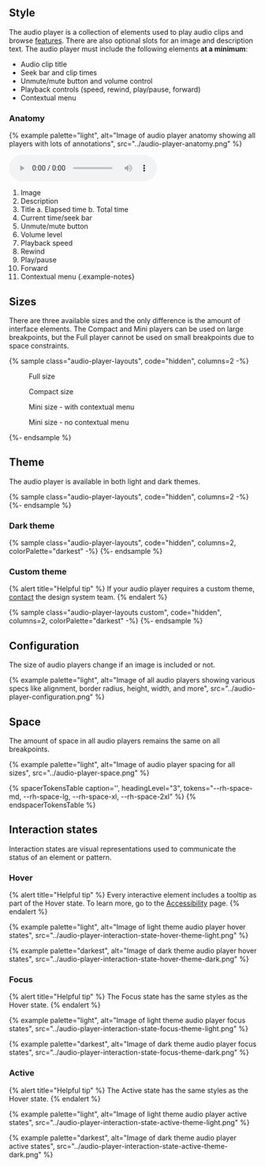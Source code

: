 <style>
.audio-player-layouts {
  & .full { grid-column: 1/-1; }
  & figure {
    padding: 0;
    margin: 0;
    display: block;
    height: max-content;
    & figcaption {
      font-size: var(--rh-font-size-body-text-sm);
      color: var(--rh-color-text-secondary-on-light);
    }
  }
  /*
   Warning:
   The following are demonstrations of using CSS variables to customize player color.
   They do not use our design token values for color.
  */
  &.custom {
    rh-audio-player {
      --rh-audio-player-background-color: #633ec5;
      --rh-audio-player-range-thumb-color: #f56d6d;
      --rh-audio-player-range-progress-color: #f56d6d;
    }
  }
}
</style>

<script type="module">
  import '/assets/elements/uxdot-anatomy-sample.js';
</script>

## Style
The audio player is a collection of elements used to play audio clips and browse [features](../features). There are also optional slots for an image and description text. The audio player must include the following elements **at a minimum**:
- Audio clip title
- Seek bar and clip times
- Unmute/mute button and volume control
- Playback controls (speed, rewind, play/pause, forward)
- Contextual menu

### Anatomy
{% example palette="light",
          alt="Image of audio player anatomy showing all players with lots of annotations",
          src="../audio-player-anatomy.png" %}

<uxdot-anatomy-sample>
  <rh-audio-player slot="element"
                   lang="en-US"
                   layout="full"
                   mediaseries="Code Comments"
                   mediatitle="Challenges in solutions engineering"
                   poster="https://www.redhat.com/cms/managed-files/CLH-S7-ep1.png">
    <rh-audio-player-about slot="about"></rh-audio-player-about>
    <audio crossorigin="anonymous"
           slot="media"
           controls>
      <source type="audio/mp3"
              srclang="en"
              src="https://cdn.simplecast.com/audio/28d037d3-7d17-42d4-a8e2-2e00fd8b602b/episodes/bd38190e-516f-49c0-b47e-6cf663d80986/audio/dc570fd1-7a5e-41e2-b9a4-96deb346c20f/default_tc.mp3">
    </audio>
    <rh-audio-player-subscribe slot="subscribe"></rh-audio-player-subscribe>
    <rh-transcript slot="transcript"></rh-transcript>
  </rh-audio-player>
  <rh-badge number="1" data-shadow-selector="#poster img"></rh-badge>
</uxdot-anatomy-sample>

1) Image
2) Description
3) Title
  a. Elapsed time
  b. Total time
5) Current time/seek bar
6) Unmute/mute button
7) Volume level
8) Playback speed
9) Rewind
10) Play/pause
11) Forward
12) Contextual menu
{.example-notes}

## Sizes
There are three available sizes and the only difference is the amount of interface elements. The Compact and Mini players can be used on large breakpoints, but the Full player cannot be used on small breakpoints due to space constraints.

{% sample class="audio-player-layouts",
          code="hidden",
          columns=2 -%}
<figure class="full">
  <rh-audio-player lang="en-US"
                   layout="full"
                   mediaseries="Code Comments"
                   mediatitle="Challenges in solutions engineering"
                   poster="https://www.redhat.com/cms/managed-files/CLH-S7-ep1.png">
    <audio crossorigin="anonymous"
           slot="media"
           src="https://cdn.simplecast.com/audio/28d037d3-7d17-42d4-a8e2-2e00fd8b602b/episodes/bd38190e-516f-49c0-b47e-6cf663d80986/audio/dc570fd1-7a5e-41e2-b9a4-96deb346c20f/default_tc.mp3"></audio>
  </rh-audio-player>
  <figcaption>Full size</figcaption>
</figure>

<figure class="full">
  <rh-audio-player lang="en-US"
                   layout="compact"
                   mediaseries="Code Comments"
                   mediatitle="Challenges in solutions engineering"
                   poster="https://www.redhat.com/cms/managed-files/CLH-S7-ep1.png">
    <audio crossorigin="anonymous"
           slot="media"
           src="https://cdn.simplecast.com/audio/28d037d3-7d17-42d4-a8e2-2e00fd8b602b/episodes/bd38190e-516f-49c0-b47e-6cf663d80986/audio/dc570fd1-7a5e-41e2-b9a4-96deb346c20f/default_tc.mp3"></audio>
  </rh-audio-player>
  <figcaption>Compact size</figcaption>
</figure>

<figure>
  <rh-audio-player lang="en-US"
                   layout="mini"
                   mediaseries="Code Comments"
                   mediatitle="Challenges in solutions engineering"
                   poster="https://www.redhat.com/cms/managed-files/CLH-S7-ep1.png">
    <audio crossorigin="anonymous"
           slot="media"
           src="https://cdn.simplecast.com/audio/28d037d3-7d17-42d4-a8e2-2e00fd8b602b/episodes/bd38190e-516f-49c0-b47e-6cf663d80986/audio/dc570fd1-7a5e-41e2-b9a4-96deb346c20f/default_tc.mp3"></audio>
  </rh-audio-player>
  <figcaption>Mini size - with contextual menu</figcaption>
</figure>

<figure>
  <rh-audio-player lang="en-US" layout="mini">
    <audio crossorigin="anonymous"
           slot="media"
           src="https://cdn.simplecast.com/audio/28d037d3-7d17-42d4-a8e2-2e00fd8b602b/episodes/bd38190e-516f-49c0-b47e-6cf663d80986/audio/dc570fd1-7a5e-41e2-b9a4-96deb346c20f/default_tc.mp3"></audio>
  </rh-audio-player>
  <figcaption>Mini size - no contextual menu</figcaption>
</figure>
{%- endsample %}

## Theme
The audio player is available in both light and dark themes.

{% sample class="audio-player-layouts",
          code="hidden",
          columns=2 -%}
<rh-audio-player class="full"
                 lang="en-US"
                 layout="full"
                 mediaseries="Code Comments"
                 mediatitle="Challenges in solutions engineering"
                 poster="https://www.redhat.com/cms/managed-files/CLH-S7-ep1.png">
  <audio crossorigin="anonymous"
         slot="media"
         src="https://cdn.simplecast.com/audio/28d037d3-7d17-42d4-a8e2-2e00fd8b602b/episodes/bd38190e-516f-49c0-b47e-6cf663d80986/audio/dc570fd1-7a5e-41e2-b9a4-96deb346c20f/default_tc.mp3"></audio>
</rh-audio-player>
<rh-audio-player class="full"
                 lang="en-US"
                 layout="compact"
                 mediaseries="Code Comments"
                 mediatitle="Challenges in solutions engineering"
                 poster="https://www.redhat.com/cms/managed-files/CLH-S7-ep1.png">
  <audio crossorigin="anonymous"
         slot="media"
         src="https://cdn.simplecast.com/audio/28d037d3-7d17-42d4-a8e2-2e00fd8b602b/episodes/bd38190e-516f-49c0-b47e-6cf663d80986/audio/dc570fd1-7a5e-41e2-b9a4-96deb346c20f/default_tc.mp3"></audio>
</rh-audio-player>
<rh-audio-player lang="en-US"
                 layout="mini"
                 mediaseries="Code Comments"
                 mediatitle="Challenges in solutions engineering"
                 poster="https://www.redhat.com/cms/managed-files/CLH-S7-ep1.png">
  <audio crossorigin="anonymous"
         slot="media"
         src="https://cdn.simplecast.com/audio/28d037d3-7d17-42d4-a8e2-2e00fd8b602b/episodes/bd38190e-516f-49c0-b47e-6cf663d80986/audio/dc570fd1-7a5e-41e2-b9a4-96deb346c20f/default_tc.mp3"></audio>
</rh-audio-player>
<rh-audio-player lang="en-US" layout="mini">
  <audio crossorigin="anonymous"
         slot="media"
         src="https://cdn.simplecast.com/audio/28d037d3-7d17-42d4-a8e2-2e00fd8b602b/episodes/bd38190e-516f-49c0-b47e-6cf663d80986/audio/dc570fd1-7a5e-41e2-b9a4-96deb346c20f/default_tc.mp3"></audio>
</rh-audio-player>
{%- endsample %}


### Dark theme
{% sample class="audio-player-layouts",
          code="hidden",
          columns=2,
          colorPalette="darkest" -%}
<rh-audio-player class="full"
                 lang="en-US"
                 layout="full"
                 mediaseries="Code Comments"
                 mediatitle="Challenges in solutions engineering"
                 poster="https://www.redhat.com/cms/managed-files/CLH-S7-ep1.png">
  <audio crossorigin="anonymous"
         slot="media"
         src="https://cdn.simplecast.com/audio/28d037d3-7d17-42d4-a8e2-2e00fd8b602b/episodes/bd38190e-516f-49c0-b47e-6cf663d80986/audio/dc570fd1-7a5e-41e2-b9a4-96deb346c20f/default_tc.mp3"></audio>
</rh-audio-player>
<rh-audio-player class="full"
                 lang="en-US"
                 layout="compact"
                 mediaseries="Code Comments"
                 mediatitle="Challenges in solutions engineering"
                 poster="https://www.redhat.com/cms/managed-files/CLH-S7-ep1.png">
  <audio crossorigin="anonymous"
         slot="media"
         src="https://cdn.simplecast.com/audio/28d037d3-7d17-42d4-a8e2-2e00fd8b602b/episodes/bd38190e-516f-49c0-b47e-6cf663d80986/audio/dc570fd1-7a5e-41e2-b9a4-96deb346c20f/default_tc.mp3"></audio>
</rh-audio-player>
<rh-audio-player lang="en-US"
                 layout="mini"
                 mediaseries="Code Comments"
                 mediatitle="Challenges in solutions engineering"
                 poster="https://www.redhat.com/cms/managed-files/CLH-S7-ep1.png">
  <audio crossorigin="anonymous"
         slot="media"
         src="https://cdn.simplecast.com/audio/28d037d3-7d17-42d4-a8e2-2e00fd8b602b/episodes/bd38190e-516f-49c0-b47e-6cf663d80986/audio/dc570fd1-7a5e-41e2-b9a4-96deb346c20f/default_tc.mp3"></audio>
</rh-audio-player>
<rh-audio-player lang="en-US" layout="mini">
  <audio crossorigin="anonymous"
         slot="media"
         src="https://cdn.simplecast.com/audio/28d037d3-7d17-42d4-a8e2-2e00fd8b602b/episodes/bd38190e-516f-49c0-b47e-6cf663d80986/audio/dc570fd1-7a5e-41e2-b9a4-96deb346c20f/default_tc.mp3"></audio>
</rh-audio-player>
{%- endsample %}

### Custom theme
{% alert title="Helpful tip" %}
If your audio player requires a custom theme, [contact](https://github.com/orgs/RedHat-UX/discussions) the design system team.
{% endalert %}

{% sample class="audio-player-layouts custom",
          code="hidden",
          columns=2,
          colorPalette="darkest" -%}
<rh-audio-player class="full"
                 lang="en-US"
                 layout="full"
                 mediaseries="Code Comments"
                 mediatitle="Challenges in solutions engineering"
                 poster="https://www.redhat.com/cms/managed-files/CLH-S7-ep1.png">
  <audio crossorigin="anonymous"
         slot="media"
         src="https://cdn.simplecast.com/audio/28d037d3-7d17-42d4-a8e2-2e00fd8b602b/episodes/bd38190e-516f-49c0-b47e-6cf663d80986/audio/dc570fd1-7a5e-41e2-b9a4-96deb346c20f/default_tc.mp3"></audio>
</rh-audio-player>
<rh-audio-player class="full"
                 lang="en-US"
                 layout="compact"
                 mediaseries="Code Comments"
                 mediatitle="Challenges in solutions engineering"
                 poster="https://www.redhat.com/cms/managed-files/CLH-S7-ep1.png">
  <audio crossorigin="anonymous"
         slot="media"
         src="https://cdn.simplecast.com/audio/28d037d3-7d17-42d4-a8e2-2e00fd8b602b/episodes/bd38190e-516f-49c0-b47e-6cf663d80986/audio/dc570fd1-7a5e-41e2-b9a4-96deb346c20f/default_tc.mp3"></audio>
</rh-audio-player>
<rh-audio-player lang="en-US"
                 layout="mini"
                 mediaseries="Code Comments"
                 mediatitle="Challenges in solutions engineering"
                 poster="https://www.redhat.com/cms/managed-files/CLH-S7-ep1.png">
  <audio crossorigin="anonymous"
         slot="media"
         src="https://cdn.simplecast.com/audio/28d037d3-7d17-42d4-a8e2-2e00fd8b602b/episodes/bd38190e-516f-49c0-b47e-6cf663d80986/audio/dc570fd1-7a5e-41e2-b9a4-96deb346c20f/default_tc.mp3"></audio>
</rh-audio-player>
<rh-audio-player lang="en-US" layout="mini">
  <audio crossorigin="anonymous"
         slot="media"
         src="https://cdn.simplecast.com/audio/28d037d3-7d17-42d4-a8e2-2e00fd8b602b/episodes/bd38190e-516f-49c0-b47e-6cf663d80986/audio/dc570fd1-7a5e-41e2-b9a4-96deb346c20f/default_tc.mp3"></audio>
</rh-audio-player>
{%- endsample %}

## Configuration
The size of audio players change if an image is included or not.

{% example palette="light",
          alt="Image of all audio players showing various specs like alignment, border radius, height, width, and more",
          src="../audio-player-configuration.png" %}

## Space
The amount of space in all audio players remains the same on all breakpoints.

{% example palette="light",
          alt="Image of audio player spacing for all sizes",
          src="../audio-player-space.png" %}

{% spacerTokensTable 
    caption='',
    headingLevel="3",
    tokens="--rh-space-md, --rh-space-lg, --rh-space-xl, --rh-space-2xl" %}
{% endspacerTokensTable %}


## Interaction states
Interaction states are visual representations used to communicate the status of an element or pattern.

### Hover
{% alert title="Helpful tip" %}
Every interactive element includes a tooltip as part of the Hover state. To learn more, go to the [Accessibility](../accessibility) page.
{% endalert %}

{% example palette="light",
          alt="Image of light theme audio player hover states",
          src="../audio-player-interaction-state-hover-theme-light.png" %}


{% example palette="darkest",
          alt="Image of dark theme audio player hover states",
          src="../audio-player-interaction-state-hover-theme-dark.png" %}

### Focus
{% alert title="Helpful tip" %}
The Focus state has the same styles as the Hover state.
{% endalert %}


{% example palette="light",
          alt="Image of light theme audio player focus states",
          src="../audio-player-interaction-state-focus-theme-light.png" %}

{% example palette="darkest",
          alt="Image of dark theme audio player focus states",
          src="../audio-player-interaction-state-focus-theme-dark.png" %}


### Active
{% alert title="Helpful tip" %}
The Active state has the same styles as the Hover state.
{% endalert %}


{% example palette="light",
          alt="Image of light theme audio player active states",
          src="../audio-player-interaction-state-active-theme-light.png" %}


{% example palette="darkest",
          alt="Image of dark theme audio player active states",
          src="../audio-player-interaction-state-active-theme-dark.png" %}


